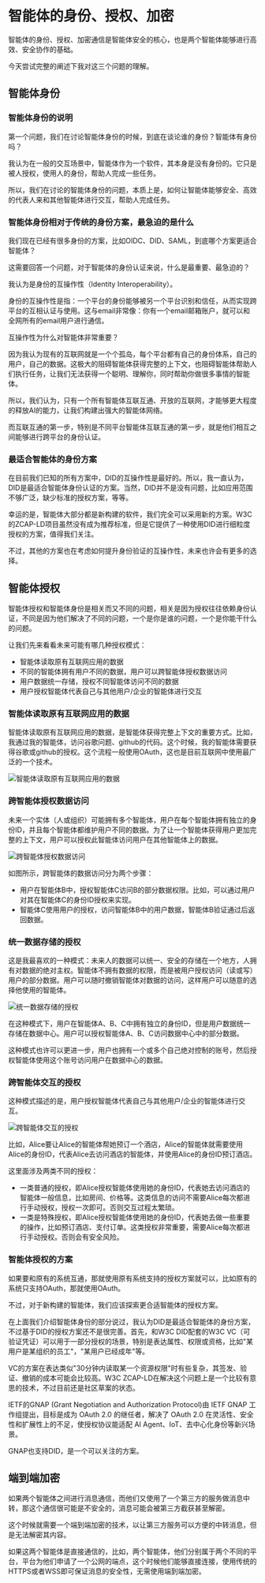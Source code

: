 # 智能体的身份、授权、加密

智能体的身份、授权、加密通信是智能体安全的核心，也是两个智能体能够进行高效、安全协作的基础。

今天尝试完整的阐述下我对这三个问题的理解。

## 智能体身份

### 智能体身份的说明

第一个问题，我们在讨论智能体身份的时候，到底在谈论谁的身份？智能体有身份吗？

我认为在一般的交互场景中，智能体作为一个软件，其本身是没有身份的。它只是被人授权，使用人的身份，帮助人完成一些任务。

所以，我们在讨论的智能体身份的问题，本质上是，如何让智能体能够安全、高效的代表人来和其他智能体进行交互，帮助人完成任务。

### 智能体身份相对于传统的身份方案，最急迫的是什么

我们现在已经有很多身份的方案，比如OIDC、DID、SAML，到底哪个方案更适合智能体？

这需要回答一个问题，对于智能体的身份认证来说，什么是最重要、最急迫的？

我认为是身份的互操作性（Identity Interoperability）。

身份的互操作性是指：一个平台的身份能够被另一个平台识别和信任，从而实现跨平台的互相认证与使用。这与email非常像：你有一个email邮箱账户，就可以和全网所有的email用户进行通信。

互操作性为什么对智能体非常重要？

因为我认为现有的互联网就是一个个孤岛，每个平台都有自己的身份体系，自己的用户，自己的数据。这极大的阻碍智能体获得完整的上下文，也阻碍智能体帮助人们执行任务，让我们无法获得一个聪明、理解你，同时帮助你做很多事情的智能体。

所以，我们认为，只有一个所有智能体互联互通、开放的互联网，才能够更大程度的释放AI的能力，让我们构建出强大的智能体网络。

而互联互通的第一步，特别是不同平台智能体互联互通的第一步，就是他们相互之间能够进行跨平台的身份认证。

### 最适合智能体的身份方案

在目前我们已知的所有方案中，DID的互操作性是最好的。所以，我一直认为，DID是最适合智能体身份认证的方案。当然，DID并不是没有问题，比如应用范围不够广泛，缺少标准的授权方案，等等。

幸运的是，智能体大部分都是新构建的软件，我们完全可以采用新的方案。W3C的ZCAP-LD项目虽然没有成为推荐标准，但是它提供了一种使用DID进行细粒度授权的方案，值得我们关注。

不过，其他的方案也在考虑如何提升身份验证的互操作性，未来也许会有更多的选择。

## 智能体授权

智能体授权和智能体身份是相关而又不同的问题，相关是因为授权往往依赖身份认证，不同是因为他们解决了不同的问题，一个是你是谁的问题，一个是你能干什么的问题。

让我们先来看看未来可能有哪几种授权模式：
- 智能体读取原有互联网应用的数据
- 不同的智能体拥有用户不同的数据，用户可以跨智能体授权数据访问
- 用户数据统一存储，授权不同智能体访问不同的数据
- 用户授权智能体代表自己与其他用户/企业的智能体进行交互

### 智能体读取原有互联网应用的数据

智能体读取原有互联网应用的数据，是智能体获得完整上下文的重要方式。比如，我通过我的智能体，访问谷歌问题、github的代码。这个时候，我的智能体需要获得谷歌或github的授权。这个流程一般使用OAuth，这也是目前互联网中使用最广泛的一个技术。

![智能体读取原有互联网应用的数据](/blogs/images/agent-authorization/agent-connect-existing-app.png)

### 跨智能体授权数据访问

未来一个实体（人或组织）可能拥有多个智能体，用户在每个智能体拥有独立的身份ID，并且每个智能体都维护用户不同的数据。为了让一个智能体获得用户更加完整的上下文，用户可以授权此智能体访问用户在其他智能体上的数据。

![跨智能体授权数据访问](/blogs/images/agent-authorization/multi-agent-auth.png)

如图所示，跨智能体的数据访问分为两个步骤：
- 用户在智能体B中，授权智能体C访问B的部分数据权限。比如，可以通过用户对其在智能体C的身份ID授权来实现。
- 智能体C使用用户的授权，访问智能体B中的用户数据，智能体B验证通过后返回数据。

### 统一数据存储的授权

这是我最喜欢的一种模式：未来人的数据可以统一、安全的存储在一个地方，人拥有对数据的绝对主权。智能体不拥有数据的权限，而是被用户授权访问（读或写）用户的部分数据。用户可以随时撤销智能体对数据的访问，这样用户可以随意的选择他使用的智能体。

![统一数据存储的授权](/blogs/images/agent-authorization/one-data-center.png)

在这种模式下，用户在智能体A、B、C中拥有独立的身份ID，但是用户数据统一存储在数据中心。用户可以授权智能体A、B、C访问数据中心中的部分数据。

这种模式也许可以更进一步，用户也拥有一个或多个自己绝对控制的账号，然后授权智能体使用这个账号访问用户在数据中心的数据。

### 跨智能体交互的授权

这种模式描述的是，用户授权智能体代表自己与其他用户/企业的智能体进行交互。

![跨智能体交互的授权](/blogs/images/agent-authorization/agent-interact.png)

比如，Alice要让Alice的智能体帮她预订一个酒店，Alice的智能体就需要使用Alice的身份ID，代表Alice去访问酒店的智能体，并使用Alice的身份ID预订酒店。

这里面涉及两类不同的授权：
- 一类普通的授权，即Alice授权智能体使用她的身份ID，代表她去访问酒店的智能体一般信息，比如房间、价格等。这类信息的访问不需要Alice每次都进行手动授权，授权一次即可。否则交互过程太繁琐。
- 一类是特殊授权，即Alice授权智能体使用她的身份ID，代表她去做一些重要的操作，比如预订酒店、支付订单。这类授权非常重要，需要Alice每次都进行手动授权。否则会有安全风险。

### 智能体授权的方案

如果要和原有的系统互通，那就使用原有系统支持的授权方案就可以，比如原有的系统只支持OAuth，那就使用OAuth。

不过，对于新构建的智能体，我们应该探索更合适智能体的授权方案。

在上面我们介绍智能体身份的部分说过，我认为DID是最适合智能体的身份方案，不过基于DID的授权方案还不是很完善。首先，和W3C DID配套的W3C VC（可验证凭证）可以用于一部分授权的场景，特别是表达属性、权限或资格，比如"某用户是某组织的员工"，"某用户已经成年"等。

VC的方案在表达类似"30分钟内读取某一个资源权限"时有些复杂，其签发、验证、撤销的成本可能会比较高。W3C ZCAP-LD在解决这个问题上是一个比较有意思的技术，不过目前还是社区草案的状态。

IETF的GNAP (Grant Negotiation and Authorization Protocol)由 IETF GNAP 工作组提出，目标是成为 OAuth 2.0 的继任者，解决了 OAuth 2.0 在灵活性、安全性和扩展性上的不足，使授权协议能适配 AI Agent、IoT、去中心化身份等新兴场景。

GNAP也支持DID，是一个可以关注的方案。

## 端到端加密

如果两个智能体之间进行消息通信，而他们又使用了一个第三方的服务做消息中转，那这个通信很可能是不安全的，消息可能会被第三方截获甚至解密。

这个时候就需要一个端到端加密的技术，以让第三方服务可以方便的中转消息，但是无法解密其内容。

如果这两个智能体是直接通信的，比如，两个智能体，他们分别属于两个不同的平台，平台为他们申请了一个公网的端点，这个时候他们能够直接连接，使用传统的HTTPS或者WSS即可保证消息的安全性，无需使用端到端加密。

